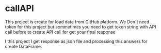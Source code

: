 # callAPI
This project is create for load data from GitHub platform.
We Don't need token for this project but sommetimes you need to get 
token string with API call before to create API call for get your final response


I this project I get response as json file and processing this answers for create DataFrame.

